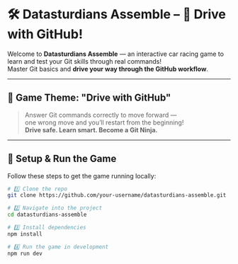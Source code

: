 # 🛠️ Datasturdians Assemble – 🚗 Drive with GitHub!

Welcome to **Datasturdians Assemble** — an interactive car racing game to learn and test your Git skills through real commands!  
Master Git basics and **drive your way through the GitHub workflow**.

---

## 🚦 Game Theme: "Drive with GitHub"
> Answer Git commands correctly to move forward —  
> one wrong move and you’ll restart from the beginning!  
> **Drive safe. Learn smart. Become a Git Ninja.**

---

## 🚀 Setup & Run the Game

Follow these steps to get the game running locally:

```bash
# 1️⃣ Clone the repo
git clone https://github.com/your-username/datasturdians-assemble.git

# 2️⃣ Navigate into the project
cd datasturdians-assemble

# 3️⃣ Install dependencies
npm install

# 4️⃣ Run the game in development
npm run dev
